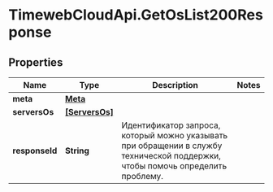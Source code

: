 # TimewebCloudApi.GetOsList200Response

## Properties

Name | Type | Description | Notes
------------ | ------------- | ------------- | -------------
**meta** | [**Meta**](Meta.md) |  | 
**serversOs** | [**[ServersOs]**](ServersOs.md) |  | 
**responseId** | **String** | Идентификатор запроса, который можно указывать при обращении в службу технической поддержки, чтобы помочь определить проблему. | 


